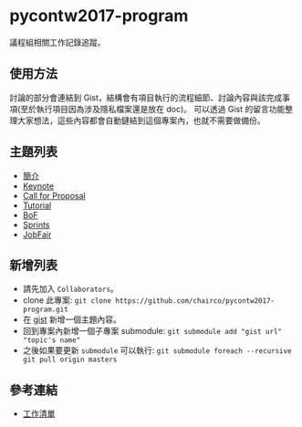 # pycontw2017-program

議程組相關工作記錄追蹤。


## 使用方法

討論的部分會連結到 Gist，結構會有項目執行的流程細節、討論內容與該完成事項(至於執行項目因為涉及隱私檔案還是放在 doc)。
可以透過 Gist 的留言功能整理大家想法，這些內容都會自動鏈結到這個專案內，也就不需要做備份。


## 主題列表

* [簡介](README.md)
* [Keynote](https://gist.github.com/chairco/65679bdd5e792ae24bb3aa813ef59290/c51295444b22b48fee7a2eb8c29a5022b6ae69e9)
* [Call for Proposal](https://gist.github.com/chairco/7360f60a6396e6e7fddf056ff2b8b70a/26da4f624e873298ae91cb45d6c93c2913c7720b)
* [Tutorial](https://gist.github.com/chairco/d0911f60e1be2ee2540dc235f7676fbc/bd51f238d5bebee8279109f6fc737ca508c75b50)
* [BoF](https://gist.github.com/chairco/48f959c681d25617c60e4d3374b26992)
* [Sprints](https://gist.github.com/chairco/8d96f455786c50e8aed04d343105ccb0/cd721eeceeb2c7798d50bb0a4e4c2343dad34161)
* [JobFair](https://gist.github.com/chairco/615d302fae03e9a368c0cd3d3988cc29/428b6b2abeeaa288ca272d16d2e40187a5e6706d)


## 新增列表

+ 請先加入 `Collaborators`。
+ clone 此專案:
`git clone https://github.com/chairco/pycontw2017-program.git` 
+ 在 [gist](https://gist.github.com/) 新增一個主題內容。
+ 回到專案內新增一個子專案 submodule:
`git submodule add "gist url" "topic's name"`
+ 之後如果要更新 `submodule` 可以執行:
`git submodule foreach --recursive git pull origin masters`


## 參考連結
+ [工作清單](https://docs.google.com/document/d/1hCUG9Qg0fRrys1S3tZ4tzxmdSxBrYYJuRSo3F8hgpHs/edit?usp=drive_web)


